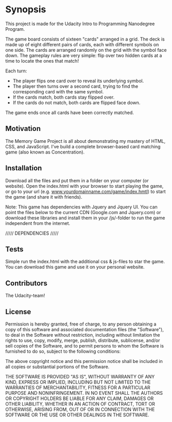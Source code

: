 # Synopsis

This project is made for the Udacity Intro to Programming Nanodegree Program.

The game board consists of sixteen "cards" arranged in a grid. The deck is made up of eight different pairs of cards, each with different symbols on one side. The cards are arranged randomly on the grid with the symbol face down. The gameplay rules are very simple: flip over two hidden cards at a time to locate the ones that match!

Each turn:
* The player flips one card over to reveal its underlying symbol.
* The player then turns over a second card, trying to find the corresponding card with the same symbol.
* If the cards match, both cards stay flipped over.
* If the cards do not match, both cards are flipped face down.

The game ends once all cards have been correctly matched.


## Motivation

The Memory Game Project is all about demonstrating my mastery of HTML, CSS, and JavaScript. I've build a complete browser-based card matching game (also known as Concentration).

## Installation

Download all the files and put them in a folder on your computer (or website).
Open the index.html with your browser to start playing the game, or go to your url (e.g. www.yourdomainname.com/game/index.hmtl) to start the game (and share it with friends).

Note:
This game has dependencies with Jquery and Jquery UI.
You can point the files below to the current CDN (Google.com and Jquery.com) or download these libraries and install them in your /js/-folder to run the game independent from the internet.

///// DEPENDENCIES /////
<script src="https://ajax.googleapis.com/ajax/libs/jquery/3.2.1/jquery.min.js"></script>
<script src="https://code.jquery.com/ui/1.12.1/jquery-ui.js"></script>

## Tests

Simple run the index.html with the additional css & js-files to star the game.
You can download this game and use it on your personal website.

## Contributors

The Udacity-team!

## License

Permission is hereby granted, free of charge, to any person obtaining a copy
of this software and associated documentation files (the "Software"), to deal
in the Software without restriction, including without limitation the rights
to use, copy, modify, merge, publish, distribute, sublicense, and/or sell
copies of the Software, and to permit persons to whom the Software is
furnished to do so, subject to the following conditions:

The above copyright notice and this permission notice shall be included in all
copies or substantial portions of the Software.

THE SOFTWARE IS PROVIDED "AS IS", WITHOUT WARRANTY OF ANY KIND, EXPRESS OR
IMPLIED, INCLUDING BUT NOT LIMITED TO THE WARRANTIES OF MERCHANTABILITY,
FITNESS FOR A PARTICULAR PURPOSE AND NONINFRINGEMENT. IN NO EVENT SHALL THE
AUTHORS OR COPYRIGHT HOLDERS BE LIABLE FOR ANY CLAIM, DAMAGES OR OTHER
LIABILITY, WHETHER IN AN ACTION OF CONTRACT, TORT OR OTHERWISE, ARISING FROM,
OUT OF OR IN CONNECTION WITH THE SOFTWARE OR THE USE OR OTHER DEALINGS IN THE
SOFTWARE.
